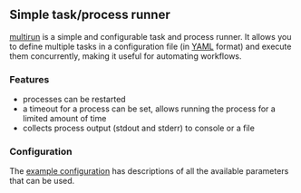 ## Simple task/process runner

[multirun](https://github.com/skoro/multirun) is a simple and configurable task and process runner. It allows you
to define multiple tasks in a configuration file (in [YAML](https://yaml.org/) format) and
execute them concurrently, making it useful for automating workflows.

### Features
- processes can be restarted
- a timeout for a process can be set, allows running the process for a limited amount of time
- collects process output (stdout and stderr) to console or a file

### Configuration

The [example configuration](https://github.com/skoro/multirun/blob/master/multirun-config.example.yml)
has descriptions of all the available parameters that can be used.
